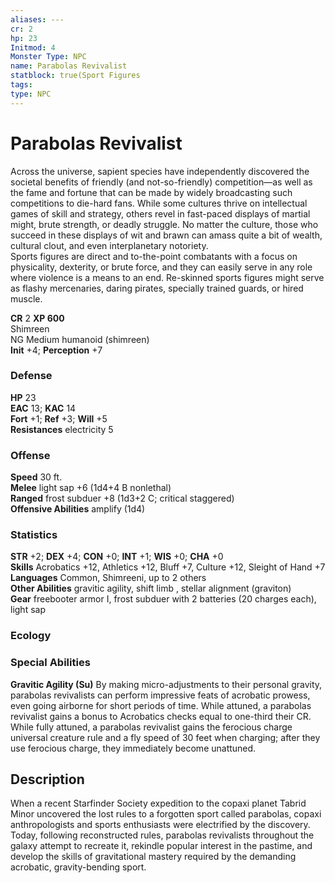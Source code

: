 ```yaml
---
aliases: ---
cr: 2
hp: 23
Initmod: 4
Monster Type: NPC
name: Parabolas Revivalist
statblock: true(Sport Figures
tags: 
type: NPC
---
```


# Parabolas Revivalist

Across the universe, sapient species have independently discovered the societal benefits of friendly (and not-so-friendly) competition—as well as the fame and fortune that can be made by widely broadcasting such competitions to die-hard fans. While some cultures thrive on intellectual games of skill and strategy, others revel in fast-paced displays of martial might, brute strength, or deadly struggle. No matter the culture, those who succeed in these displays of wit and brawn can amass quite a bit of wealth, cultural clout, and even interplanetary notoriety.  
Sports figures are direct and to-the-point combatants with a focus on physicality, dexterity, or brute force, and they can easily serve in any role where violence is a means to an end. Re-skinned sports figures might serve as flashy mercenaries, daring pirates, specially trained guards, or hired muscle.

**CR** 2
**XP 600**  
Shimreen  
NG Medium humanoid (shimreen)  
**Init** +4; **Perception** +7  

### Defense

**HP** 23  
**EAC** 13; **KAC** 14  
**Fort** +1; **Ref** +3; **Will** +5  
**Resistances** electricity 5  

### Offense

**Speed** 30 ft.  
**Melee** light sap +6 (1d4+4 B nonlethal)  
**Ranged** frost subduer +8 (1d3+2 C; critical staggered)  
**Offensive Abilities** amplify (1d4)

### Statistics

**STR** +2; **DEX** +4; **CON** +0; **INT** +1; **WIS** +0; **CHA** +0  
**Skills** Acrobatics +12, Athletics +12, Bluff +7, Culture +12, Sleight of Hand +7  
**Languages** Common, Shimreeni, up to 2 others  
**Other Abilities** gravitic agility, shift limb , stellar alignment (graviton)  
**Gear** freebooter armor I, frost subduer with 2 batteries (20 charges each), light sap

### Ecology

### Special Abilities

**Gravitic Agility (Su)** By making micro-adjustments to their personal gravity, parabolas revivalists can perform impressive feats of acrobatic prowess, even going airborne for short periods of time. While attuned, a parabolas revivalist gains a bonus to Acrobatics checks equal to one-third their CR. While fully attuned, a parabolas revivalist gains the ferocious charge universal creature rule and a fly speed of 30 feet when charging; after they use ferocious charge, they immediately become unattuned.

## Description

When a recent Starfinder Society expedition to the copaxi planet Tabrid Minor uncovered the lost rules to a forgotten sport called parabolas, copaxi anthropologists and sports enthusiasts were electrified by the discovery. Today, following reconstructed rules, parabolas revivalists throughout the galaxy attempt to recreate it, rekindle popular interest in the pastime, and develop the skills of gravitational mastery required by the demanding acrobatic, gravity-bending sport.